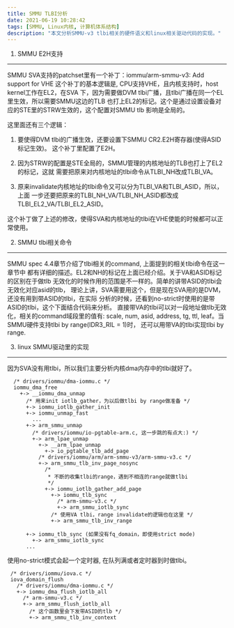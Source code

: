 ```yaml
---
title: SMMU TLBI分析
date: 2021-06-19 10:28:42
tags: [SMMU, Linux内核, 计算机体系结构]
description: "本文分析SMMU-v3 tlbi相关的硬件语义和linux相关驱动代码的实现。"
---
```


1. SMMU E2H支持
---------------

 SMMU SVA支持的patchset里有一个补丁：iommu/arm-smmu-v3: Add support for VHE
 这个补丁的基本逻辑是, CPU支持VHE，且内核支持时，host kernel工作在EL2，在SVA
 下，因为需要做DVM tlbi广播，且tlbi广播在同一个EL里生效，所以需要SMMU这边的TLB
 也打上EL2的标记。这个是通过设置设备对应的STE里的STRW生效的，这个配置对SMMU tlb
 影响是全局的。

 这里面还有三个逻辑：

 1. 要使得DVM tlbi的广播生效，还要设置下SMMU CR2.E2H寄存器(使得ASID标记生效)。
    这个补丁里配置了E2H。

 2. 因为STRW的配置是STE全局的，SMMU管理的内核地址的TLB也打上了EL2的标记，这就
    需要把原来对内核地址的tlbi命令从TLBI_NH改成TLBI_VA。

 3. 原来invalidate内核地址的tlbi命令又可以分为TLBI_VA和TLBI_ASID，所以，上面
    一步还要把原来的TLBI_NH_VA/TLBI_NH_ASID都改成TLBI_EL2_VA/TLBI_EL2_ASID。

 这个补丁做了上述的修改，使得SVA和内核地址的tlbi在VHE使能的时候都可以正常使用。

2. SMMU tlbi相关命令
--------------------

 SMMU spec 4.4章节介绍了tlbi相关的command, 上面提到的相关tlbi命令在这一章节中
 都有详细的描述。EL2和NH的标记在上面已经介绍。关于VA和ASID标记的区别在于做tlb
 无效化的时候作用的范围是不一样的。简单的讲带ASID的tlbi会无效化对应asid的tlb，
 理论上讲，SVA需要用这个，但是现在SVA用的是DVM，还没有用到带ASID的tlbi，在实际
 分析的时候，还看到no-strict时使用的是带ASID的tlbi，这个下面结合代码来分析。
 直接带VA的tlbi可以对一段地址做tlb无效化，相关的command域段里的值有: scale,
 num, asid, address, tg, ttl, leaf。当SMMU硬件支持tlbi by range(IDR3_RIL = 1)时，
 还可以用带VA的tlbi实现tlbi by range.

3. linux SMMU驱动里的实现
-------------------------

 因为SVA没有用tlbi，所以我们主要分析内核dma内存中的tlbi就好了。
```
  /* drivers/iommu/dma-iommu.c */
  iommu_dma_free
    +-> __iommu_dma_unmap
      /* 用来init iotlb_gather，为以后做tlbi by range做准备 */
      +-> iommu_iotlb_gather_init
      +-> iommu_unmap_fast
        ...
	  +-> arm_smmu_unmap
	    /* drivers/iommu/io-pgtable-arm.c, 这一步跳的有点大:) */
	    +-> arm_lpae_unmap 
	      +-> __arm_lpae_unmap
	        +-> io_pgtable_tlb_add_page
		  /* drivers/iommu/arm/arm-smmu-v3/arm-smmu-v3.c */
		  +-> arm_smmu_tlb_inv_page_nosync 
		    /*
		     * 不断的收集tlbi的range，遇到不相连的range就做tlbi
		     */
		    +-> iommu_iotlb_gather_add_page
		      +-> iommu_tlb_sync
		        /* arm-smmu-v3.c */
		        +-> arm_smmu_iotlb_sync
			  /* 使用VA tlbi，range invalidate的逻辑也在这里 */
			  +-> arm_smmu_tlb_inv_range

      +-> iommu_tlb_sync (如果没有fq_domain，即使用strict mode)
        +-> arm_smmu_iotlb_sync
      ...
```
 使用no-strict模式会起一个定时器, 在队列满或者定时器到时做tlbi。
```
 /* drivers/iommu/iova.c */
 iova_domain_flush
   /* drivers/iommu/dma-iommu.c */
   +-> iommu_dma_flush_iotlb_all
     /* arm-smmu-v3.c */
     +-> arm_smmu_flush_iotlb_all
       /* 这个函数里会下发带ASID的tlb */
       +-> arm_smmu_tlb_inv_context
```
